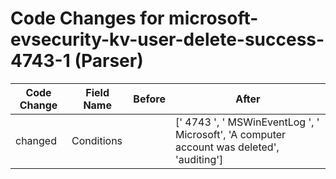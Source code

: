 # Code Changes for microsoft-evsecurity-kv-user-delete-success-4743-1 (Parser)

| Code Change | Field Name | Before | After |
|-------------|------------|--------|-------|
| changed | Conditions |  | [' 4743 ', ' MSWinEventLog ', ' Microsoft', 'A computer account was deleted', 'auditing'] |